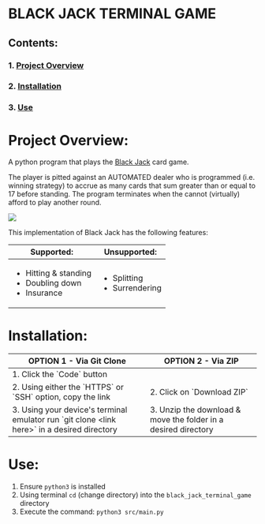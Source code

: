 # BLACK JACK TERMINAL GAME

## Contents:
### 1. [Project Overview](#project-overview)
### 2. [Installation](#installation)
### 3. [Use](#use)

# Project Overview:
A python program that plays the [Black Jack](https://en.wikipedia.org/wiki/Blackjack) card game. 

The player is pitted against an AUTOMATED dealer who is programmed (i.e. winning strategy) to accrue as many cards that sum greater than or equal to 17 before standing. The program terminates when the cannot (virtually) afford to play another round.

<img src="assets/black-jack-demo.gif">

This implementation of Black Jack has the following features:
<table>
    <thead>
        <tr>
            <th>Supported:</th>
            <th>Unsupported:</th>
        </tr>
    </thead>
    <tbody>
        <tr>
            <td>
                <ul>
                    <li>Hitting & standing</li>
                    <li>Doubling down</li>
                    <li>Insurance</li>
                </ul>
            </td>
            <td>
                <ul>
                    <li>Splitting</li>
                    <li>Surrendering</li>
                </ul>
            </td>
        </tr>
    </tbody>
</table>

# Installation:
<table>
    <thead>
        <tr>
            <th>OPTION 1 - Via Git Clone</th>
            <th>OPTION 2 - Via ZIP</th>
        </tr>
    </thead>
    <tbody>
        <tr>
            <td colspan=2>1. Click the `Code` button</td>
        </tr>
        <tr>
            <td>2. Using either the `HTTPS` or `SSH` option, copy the link</td>
            <td>2. Click on `Download ZIP`</td>
        </tr>
        <tr>
            <td>3. Using your device's terminal emulator run `git clone &ltlink here&gt` in a desired directory</td>
            <td>3. Unzip the download & move the folder in a desired directory</td>
        </tr>
    </tbody>
</table>

# Use:
1. Ensure `python3` is installed
2. Using terminal `cd` (change directory) into the `black_jack_terminal_game` directory
3. Execute the command: `python3 src/main.py`